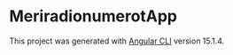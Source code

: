 # MeriradionumerotApp

This project was generated with [Angular CLI](https://github.com/angular/angular-cli) version 15.1.4.
